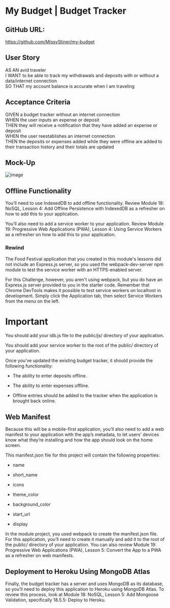 # My Budget | Budget Tracker

## GitHub URL:
https://github.com/MissyStiner/my-budget

## User Story
AS AN avid traveler<br>
I WANT to be able to track my withdrawals and deposits with or without a data/internet connection<br>
SO THAT my account balance is accurate when I am traveling 

## Acceptance Criteria
GIVEN a budget tracker without an internet connection<br>
WHEN the user inputs an expense or deposit<br>
THEN they will receive a notification that they have added an expense or deposit<br>
WHEN the user reestablishes an internet connection<br>
THEN the deposits or expenses added while they were offline are added to their transaction history and their totals are updated

## Mock-Up
![image](https://user-images.githubusercontent.com/85651869/140235331-e2a34c62-9294-40e0-8cf0-568304a5f456.png)

## Offline Functionality
You’ll need to use IndexedDB to add offline functionality. Review Module 18: NoSQL, Lesson 4: Add Offline Persistence with IndexedDB as a refresher on how to add this to your application.

You’ll also need to add a service worker to your application. Review Module 19: Progressive Web Applications (PWA), Lesson 4: Using Service Workers as a refresher on how to add this to your application.

### Rewind
The Food Festival application that you created in this module's lessons did not include an Express.js server, so you used the webpack-dev-server npm module to test the service worker with an HTTPS-enabled server.

For this Challenge, however, you aren't using webpack, but you do have an Express.js server provided to you in the starter code. Remember that Chrome DevTools makes it possible to test service workers on localhost in development. Simply click the Application tab, then select Service Workers from the menu on the left.

# Important
You should add your idb.js file to the public/js/ directory of your application.

You should add your service worker to the root of the public/ directory of your application.

Once you’ve updated the existing budget tracker, it should provide the following functionality:

- The ability to enter deposits offline.

- The ability to enter expenses offline.

- Offline entries should be added to the tracker when the application is brought back online.

## Web Manifest
Because this will be a mobile-first application, you’ll also need to add a web manifest to your application with the app’s metadata, to let users’ devices know what they’re installing and how the app should look on the home screen.

This manifest.json file for this project will contain the following properties:

- name

- short_name

- icons

- theme_color

- background_color

- start_url

- display

In the module project, you used webpack to create the manifest.json file. For this application, you’ll need to create it manually and add it to the root of the public/ directory of your application. You can also review Module 19: Progressive Web Applications (PWA), Lesson 5: Convert the App to a PWA as a refresher on web manifests.

## Deployment to Heroku Using MongoDB Atlas
Finally, the budget tracker has a server and uses MongoDB as its database, so you’ll need to deploy this application to Heroku using MongoDB Atlas. To review this process, look at Module 18: NoSQL, Lesson 5: Add Mongoose Validation, specifically 18.5.5: Deploy to Heroku.
